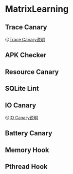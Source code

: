 # MatrixLearning
## Trace Canary
:smirk:[Trace Canary说明](Matrix-TraceCanary.md)
## APK Checker
## Resource Canary
## SQLite Lint
## IO Canary
:smirk:[IO Canary说明](Matrix-IOCanary.md)
## Battery Canary
## Memory Hook
## Pthread Hook
